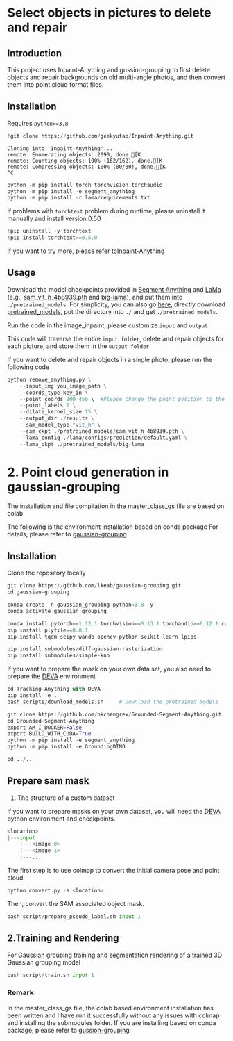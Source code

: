 # Select objects in pictures to delete and repair

## Introduction

This project uses Inpaint-Anything and gussion-grouping to first delete objects and repair backgrounds on old multi-angle photos, and then convert them into point cloud format files.

## Installation




Requires  `python>=3.8`


```python
!git clone https://github.com/geekyutao/Inpaint-Anything.git
```

    Cloning into 'Inpaint-Anything'...
    remote: Enumerating objects: 2090, done.[K
    remote: Counting objects: 100% (162/162), done.[K
    remote: Compressing objects: 100% (80/80), done.[K
    ^C
    


```python
python -m pip install torch torchvision torchaudio
python -m pip install -e segment_anything
python -m pip install -r lama/requirements.txt
```

If problems with `torchtext` problem during runtime, please uninstall it manually and install version 0.50


```python
!pip uninstall -y torchtext
!pip install torchtext==0.5.0
```

If you want to try more, please refer to[Inpaint-Anything](https://github.com/geekyutao/Inpaint-Anything?tab=readme-ov-file)

## Usage

Download the model checkpoints provided in [Segment Anything](./segment_anything/README.md) and [LaMa](./lama/README.md) (e.g., [sam_vit_h_4b8939.pth](https://dl.fbaipublicfiles.com/segment_anything/sam_vit_h_4b8939.pth) and [big-lama](https://disk.yandex.ru/d/ouP6l8VJ0HpMZg)), and put them into `./pretrained_models`. For simplicity, you can also go [here](https://drive.google.com/drive/folders/1ST0aRbDRZGli0r7OVVOQvXwtadMCuWXg?usp=sharing), directly download [pretrained_models](https://drive.google.com/drive/folders/1wpY-upCo4GIW4wVPnlMh_ym779lLIG2A?usp=sharing), put the directory into `./` and get `./pretrained_models`.


Run the code in the image_inpaint, please customize `input` and `output`

This code will traverse the entire `input folder`, delete and repair objects for each picture, and store them in the `output folder`

If you want to delete and repair objects in a single photo, please run the following code


```python
python remove_anything.py \
    --input_img you_image_path \
    --coords_type key_in \
    --point_coords 200 450 \  #Please change the point position to the pixel point of the object you want to delete.
    --point_labels 1 \
    --dilate_kernel_size 15 \
    --output_dir ./results \
    --sam_model_type "vit_h" \
    --sam_ckpt ./pretrained_models/sam_vit_h_4b8939.pth \
    --lama_config ./lama/configs/prediction/default.yaml \
    --lama_ckpt ./pretrained_models/big-lama
```

# 2. Point cloud generation in gaussian-grouping


The installation and file compilation in the master_class_gs file are based on colab

The following is the environment installation based on conda package
For details, please refer to [gaussian-grouping](https://github.com/lkeab/gaussian-grouping/tree/main)

## Installation

Clone the repository locally


```python
git clone https://github.com/lkeab/gaussian-grouping.git
cd gaussian-grouping
```


```python
conda create -n gaussian_grouping python=3.8 -y
conda activate gaussian_grouping

conda install pytorch==1.12.1 torchvision==0.13.1 torchaudio==0.12.1 cudatoolkit=11.3 -c pytorch
pip install plyfile==0.8.1
pip install tqdm scipy wandb opencv-python scikit-learn lpips

pip install submodules/diff-gaussian-rasterization
pip install submodules/simple-knn
```

If you want to prepare the mask on your own data set, you also need to prepare the [DEVA](https://github.com/hkchengrex/Tracking-Anything-with-DEVA) environment


```python
cd Tracking-Anything-with-DEVA
pip install -e .
bash scripts/download_models.sh     # Download the pretrained models

git clone https://github.com/hkchengrex/Grounded-Segment-Anything.git
cd Grounded-Segment-Anything
export AM_I_DOCKER=False
export BUILD_WITH_CUDA=True
python -m pip install -e segment_anything
python -m pip install -e GroundingDINO

cd ../..
```

## Prepare sam mask


1. The structure of a custom dataset

If you want to prepare masks on your own dataset, you will need the [DEVA](https://github.com/lkeab/gaussian-grouping/blob/main/Tracking-Anything-with-DEVA/README.md) python environment and checkpoints.


```python
<location>
|---input
    |---<image 0>
    |---<image 1>
    |---...
```

The first step is to use colmap to convert the initial camera pose and point cloud


```python
python convert.py -s <location>
```

Then, convert the SAM associated object mask.


```python
bash script/prepare_pseudo_label.sh input 1
```

## 2.Training and Rendering

For Gaussian grouping training and segmentation rendering of a trained 3D Gaussian grouping model


```python
bash script/train.sh input 1
```

### Remark

In the master_class_gs file, the colab based environment installation has been written and I have run it successfully without any issues with colmap and installing the submodules folder.
If you are installing based on conda package, please refer to [gussion-grouping](https://github.com/lkeab/gaussian-grouping/tree/main)

